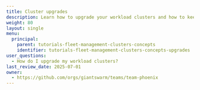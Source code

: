 ```yaml
---
title: Cluster upgrades
description: Learn how to upgrade your workload clusters and how to keep them ready for upgrades.
weight: 80
layout: single
menu:
  principal:
    parent: tutorials-fleet-management-clusters-concepts
    identifier: tutorials-fleet-management-clusters-concepts-upgrades
user_questions:
  - How do I upgrade my workload clusters?
last_review_date: 2025-07-01
owner:
  - https://github.com/orgs/giantswarm/teams/team-phoenix
---
```


